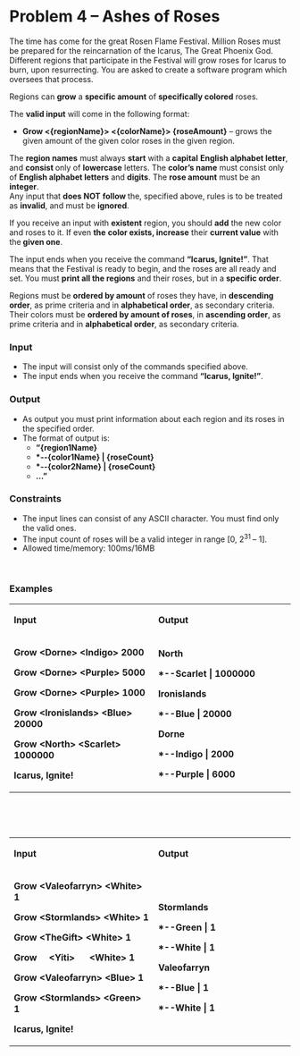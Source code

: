 <h1>Problem 4 &ndash; Ashes of Roses</h1>
<p>The time has come for the great Rosen Flame Festival. Million Roses must be prepared for the reincarnation of the Icarus, The Great Phoenix God. Different regions that participate in the Festival will grow roses for Icarus to burn, upon resurrecting. You are asked to create a software program which oversees that process.</p>
<p>Regions can <strong>grow</strong> a <strong>specific amount</strong> of <strong>specifically colored</strong> roses.</p>
<p>The <strong>valid input</strong> will come in the following format:</p>
<ul>
<li><strong>Grow &lt;{regionName}&gt; &lt;{colorName}&gt; {roseAmount}</strong> &ndash; grows the given amount of the given color roses in the given region.</li>
</ul>
<p>The <strong>region names</strong> must always <strong>start</strong> with a <strong>capital</strong> <strong>English alphabet letter</strong>, and <strong>consist </strong>only of <strong>lowercase</strong> letters. The <strong>color&rsquo;s name</strong> must consist only of <strong>English alphabet letters</strong> and <strong>digits</strong>. The <strong>rose amount</strong> must be an <strong>integer</strong>. <br /> Any input that <strong>does NOT</strong> <strong>follow </strong>the, specified above, rules is to be treated as <strong>invalid</strong>, and must be <strong>ignored</strong>.</p>
<p>If you receive an input with <strong>existent</strong> region, you should <strong>add</strong> the new color and roses to it. If even <strong>the</strong> <strong>color exists, increase</strong> their <strong>current value</strong> with the<strong> given one</strong>.</p>
<p>The input ends when you receive the command <strong>&ldquo;Icarus, Ignite!&rdquo;</strong>. That means that the Festival is ready to begin, and the roses are all ready and set. You must <strong>print all the regions</strong> and their roses, but in a <strong>specific order</strong>.</p>
<p>Regions must be <strong>ordered by amount</strong> of roses they have, in <strong>descending order</strong>, as prime criteria and in <strong>alphabetical order</strong>, as secondary criteria. Their colors must be <strong>ordered by amount of roses</strong>, in <strong>ascending order</strong>, as prime criteria and in <strong>alphabetical order</strong>, as secondary criteria.</p>
<h3>Input</h3>
<ul>
<li>The input will consist only of the commands specified above.</li>
<li>The input ends when you receive the command <strong>&ldquo;Icarus, Ignite!&rdquo;</strong>.</li>
</ul>
<h3>Output</h3>
<ul>
<li>As output you must print information about each region and its roses in the specified order.</li>
<li>The format of output is:
<ul>
<li><strong>&ldquo;{region1Name}</strong></li>
<li><strong>*--{color1Name} | {roseCount}</strong></li>
<li><strong>*--{color2Name} | {roseCount}</strong></li>
<li><strong>&hellip;&rdquo;</strong></li>
</ul>
</li>
</ul>
<h3>Constraints</h3>
<ul>
<li>The input lines can consist of any ASCII character. You must find only the valid ones.</li>
<li>The input count of roses will be a valid integer in range [0, 2<sup>31 </sup>&ndash; 1].</li>
<li>Allowed time/memory: 100ms/16MB</li>
</ul>
<p>&nbsp;</p>
<h3>Examples</h3>
<table width="670">
<tbody>
<tr>
<td width="339">
<p><strong><strong>Input</strong></strong></p>
</td>
<td width="331">
<p><strong><strong>Output</strong></strong></p>
</td>
</tr>
<tr>
<td width="339">
<p><strong>Grow &lt;Dorne&gt; &lt;Indigo&gt; 2000</strong></p>
<p><strong>Grow &lt;Dorne&gt; &lt;Purple&gt; 5000</strong></p>
<p><strong>Grow &lt;Dorne&gt; &lt;Purple&gt; 1000</strong></p>
<p><strong>Grow &lt;Ironislands&gt; &lt;Blue&gt; 20000</strong></p>
<p><strong>Grow &lt;North&gt; &lt;Scarlet&gt; 1000000</strong></p>
<p><strong>Icarus, Ignite!</strong></p>
</td>
<td width="331">
<p><strong>North</strong></p>
<p><strong>*--Scarlet | 1000000</strong></p>
<p><strong>Ironislands</strong></p>
<p><strong>*--Blue | 20000</strong></p>
<p><strong>Dorne</strong></p>
<p><strong>*--Indigo | 2000</strong></p>
<p><strong>*--Purple | 6000</strong></p>
</td>
</tr>
</tbody>
</table>
<p>&nbsp;</p>
<p>&nbsp;</p>
<table width="670">
<tbody>
<tr>
<td width="339">
<p><strong><strong>Input</strong></strong></p>
</td>
<td width="331">
<p><strong><strong>Output</strong></strong></p>
</td>
</tr>
<tr>
<td width="339">
<p><strong>Grow &lt;Valeofarryn&gt; &lt;White&gt; 1</strong></p>
<p><strong>Grow &lt;Stormlands&gt; &lt;White&gt; 1</strong></p>
<p><strong>Grow &lt;TheGift&gt; &lt;White&gt; 1</strong></p>
<p><strong>Grow&nbsp;&nbsp;&nbsp;&nbsp; &lt;Yiti&gt;&nbsp;&nbsp;&nbsp;&nbsp;&nbsp; &lt;White&gt; 1</strong></p>
<p><strong>Grow &lt;Valeofarryn&gt; &lt;Blue&gt; 1</strong></p>
<p><strong>Grow &lt;Stormlands&gt; &lt;Green&gt; 1</strong></p>
<p><strong>Icarus, Ignite!</strong></p>
</td>
<td width="331">
<p><strong>Stormlands</strong></p>
<p><strong>*--Green | 1</strong></p>
<p><strong>*--White | 1</strong></p>
<p><strong>Valeofarryn</strong></p>
<p><strong>*--Blue | 1</strong></p>
<p><strong>*--White | 1</strong></p>
</td>
</tr>
</tbody>
</table>
<p>&nbsp;</p>